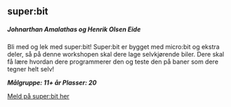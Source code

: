 ## super:bit
##### Johnarthan Amalathas og Henrik Olsen Eide

Bli med og lek med super:bit! Super:bit er bygget med micro:bit og ekstra deler, så på denne workshopen skal dere lage selvkjørende biler. Dere skal få lære hvordan dere programmerer den og teste den på baner som dere tegner helt selv!

***Målgruppe: 11+ år      Plasser: 20***

[Meld på super:bit her](https://boosterconf.ticketco.events/no/nb/e/superbit_2022)